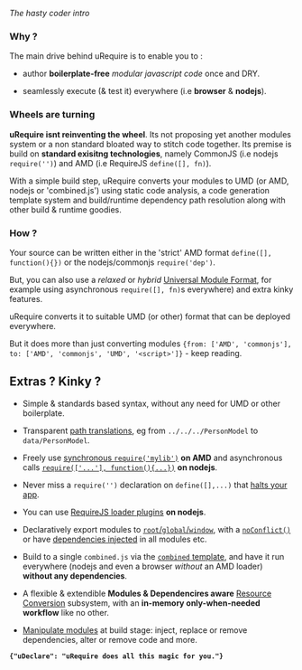 *The hasty coder intro*

### Why ?

The main drive behind uRequire is to enable you to :

 * author **boilerplate-free** *modular javascript code* once and DRY.
 
 * seamlessly execute (& test it) everywhere (i.e **browser** & **nodejs**).

### Wheels are turning 

**uRequire isnt reinventing the wheel**. Its not proposing yet another modules system or a non standard bloated way to stitch code together. Its premise is build on **standard exisitng technologies**, namely CommonJS (i.e nodejs `require('')`) and AMD (i.e RequireJS `define([], fn)`).

With a simple build step, uRequire converts your modules to UMD (or AMD, nodejs or 'combined.js') using static code analysis, a code generation template system and build/runtime dependency path resolution along with other build & runtime goodies.

### How ?

Your source can be written either in the 'strict' AMD format `define([], function(){})` or the nodejs/commonjs `require('dep')`.

But, you can also use a *relaxed* or *hybrid* [Universal Module Format](Universal-Module-Format), for example using asynchronous `require([], fn)`s everywhere) and extra kinky features.

uRequire converts it to suitable UMD (or other) format that can be deployed everywhere.

But it does more than just converting modules `{from: ['AMD', 'commonjs'], to: ['AMD', 'commonjs', 'UMD', '<script>']}` - keep reading.

## Extras ? Kinky ?

 * Simple & standards based syntax, without any need for UMD or other boilerplate.

 * Transparent [path translations](flexible-path-conventions), eg from `../../../PersonModel` to `data/PersonModel`.

 * Freely use [synchronous `require('mylib')`](synchronous-require) **on AMD** and asynchronous calls [`require(['...'], function(){...})`](asynchronous-require) **on nodejs**.

 * Never miss a `require('')` declaration on `define([],...)` that [halts your app](synchronous-require#never-miss-a-dependency).

 * You can use [RequireJS loader plugins](requirejs-loader-plugins) **on nodejs**.

 * Declaratively export modules to [`root`/`global`/`window`](exporting-modules#simplified-rootexports), with a [`noConflict()`](exporting-modules#generated-noconflict-functionality) or have [dependencies injected](masterdefaultsconfig.coffee#bundle.dependencies.exports.bundle) in all modules etc.

 * Build to a single `combined.js` via the [`combined` template](combined-template), and have it run everywhere (nodejs and even a browser *without* an AMD loader) **without any dependencies**.

 * A flexible & extendible **Modules & Dependencires aware** [Resource Conversion](ResourceConverters.coffee) subsystem, with an **in-memory only-when-needed workflow** like no other.

 * [Manipulate modules](resourceconverters.coffee#manipulate-replace-ast-code) at build stage: inject, replace or remove dependencies, alter or remove code and more.

**`{"uDeclare": "uRequire does all this magic for you."}`**